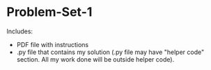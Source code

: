 # Problem-Set-1
Includes:
  - PDF file with instructions 
  - .py file that contains my solution (.py file may have "helper code" section. All my work done will be outside helper code).
